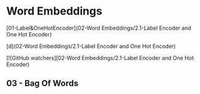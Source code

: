 # Word Embeddings

[01-Label&OneHotEncoder](02-Word Embeddings/2.1-Label Encoder and One Hot Encoder)

[d](02-Word Embeddings/2.1-Label Encoder and One Hot Encoder)

[![GitHub watchers][02-Word Embeddings/2.1-Label Encoder and One Hot Encoder)



## 03 - Bag Of Words


